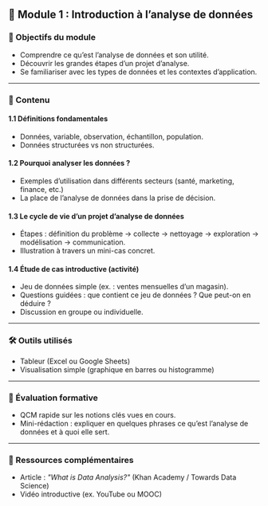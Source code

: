 ## 🧩 Module 1 : Introduction à l’analyse de données

### 🎯 Objectifs du module
- Comprendre ce qu’est l’analyse de données et son utilité.
- Découvrir les grandes étapes d’un projet d’analyse.
- Se familiariser avec les types de données et les contextes d’application.

---

### 📘 Contenu

#### 1.1 Définitions fondamentales
- Données, variable, observation, échantillon, population.
- Données structurées vs non structurées.

#### 1.2 Pourquoi analyser les données ?
- Exemples d’utilisation dans différents secteurs (santé, marketing, finance, etc.)
- La place de l’analyse de données dans la prise de décision.

#### 1.3 Le cycle de vie d’un projet d’analyse de données
- Étapes : définition du problème → collecte → nettoyage → exploration → modélisation → communication.
- Illustration à travers un mini-cas concret.

#### 1.4 Étude de cas introductive (activité)
- Jeu de données simple (ex. : ventes mensuelles d’un magasin).
- Questions guidées : que contient ce jeu de données ? Que peut-on en déduire ?
- Discussion en groupe ou individuelle.

---

### 🛠 Outils utilisés
- Tableur (Excel ou Google Sheets)
- Visualisation simple (graphique en barres ou histogramme)

---

### 📌 Évaluation formative
- QCM rapide sur les notions clés vues en cours.
- Mini-rédaction : expliquer en quelques phrases ce qu’est l’analyse de données et à quoi elle sert.

---

### 📝 Ressources complémentaires
- Article : *"What is Data Analysis?"* (Khan Academy / Towards Data Science)
- Vidéo introductive (ex. YouTube ou MOOC)

